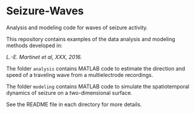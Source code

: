 # Seizure-Waves
Analysis and modeling code for waves of seizure activity.

This repository contains examples of the data analysis and modeling methods developed in:

<i>L.-E. Martinet et al, XXX, 2016.</i>

The folder `analysis` contains MATLAB code to estimate the direction and speed of a traveling wave from a multielectrode recordings.

The folder `modeling` contains MATLAB code to simulate the spatiotemporal dynamics of seizure on a two-dimensional surface.

See the README file in each directory for more details.
